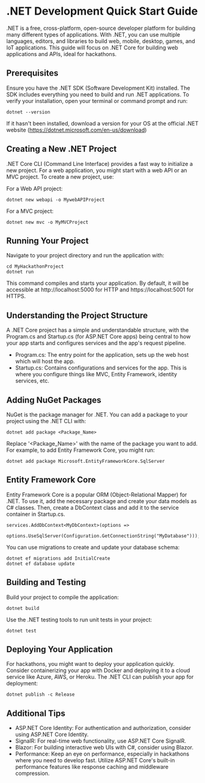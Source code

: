 # .NET Development Quick Start Guide
.NET is a free, cross-platform, open-source developer platform for building many different types of applications. With .NET, you can use multiple languages, editors, and libraries to build web, mobile, desktop, games, and IoT applications. This guide will focus on .NET Core for building web applications and APIs, ideal for hackathons.

## Prerequisites
Ensure you have the .NET SDK (Software Development Kit) installed. The SDK includes everything you need to build and run .NET applications. To verify your installation, open your terminal or command prompt and run:
```
dotnet --version
```
If it hasn't been installed, download a version for your OS at the official .NET website (https://dotnet.microsoft.com/en-us/download)

## Creating a New .NET Project
.NET Core CLI (Command Line Interface) provides a fast way to initialize a new project. For a web application, you might start with a web API or an MVC project. To create a new project, use:

For a Web API project:
```
dotnet new webapi -o MywebAPIProject

```
For a MVC project: 
```
dotnet new mvc -o MyMVCProject
```

## Running Your Project
Navigate to your project directory and run the application with:

```
cd MyHackathonProject
dotnet run
```
This command compiles and starts your application. By default, it will be accessible at http://localhost:5000 for HTTP and https://localhost:5001 for HTTPS.

## Understanding the Project Structure
A .NET Core project has a simple and understandable structure, with the Program.cs and Startup.cs (for ASP.NET Core apps) being central to how your app starts and configures services and the app's request pipeline.

- Program.cs: The entry point for the application, sets up the web host which will host the app.
- Startup.cs: Contains configurations and services for the app. This is where you configure things like MVC, Entity Framework, identity services, etc.

## Adding NuGet Packages
NuGet is the package manager for .NET. You can add a package to your project using the .NET CLI with:
```
dotnet add package <Package_Name>
```
Replace '<Package_Name>' with the name of the package you want to add. For example, to add Entity Framework Core, you might run:
```
dotnet add package Microsoft.EntityFrameworkCore.SqlServer
```

## Entity Framework Core
Entity Framework Core is a popular ORM (Object-Relational Mapper) for .NET. To use it, add the necessary package and create your data models as C# classes. Then, create a DbContext class and add it to the service container in Startup.cs.
```
services.AddDbContext<MyDbContext>(options =>
    options.UseSqlServer(Configuration.GetConnectionString("MyDatabase")));
```
You can use migrations to create and update your database schema:
```
dotnet ef migrations add InitialCreate
dotnet ef database update
```
## Building and Testing
Build your project to compile the application:
```
dotnet build
```
Use the .NET testing tools to run unit tests in your project:
```
dotnet test
```
## Deploying Your Application
For hackathons, you might want to deploy your application quickly. Consider containerizing your app with Docker and deploying it to a cloud service like Azure, AWS, or Heroku. The .NET CLI can publish your app for deployment:

```
dotnet publish -c Release
```
## Additional Tips
- ASP.NET Core Identity: For authentication and authorization, consider using ASP.NET Core Identity.
- SignalR: For real-time web functionality, use ASP.NET Core SignalR.
- Blazor: For building interactive web UIs with C#, consider using Blazor.
- Performance: Keep an eye on performance, especially in hackathons where you need to develop fast. Utilize ASP.NET Core's built-in performance features like response caching and middleware compression.
